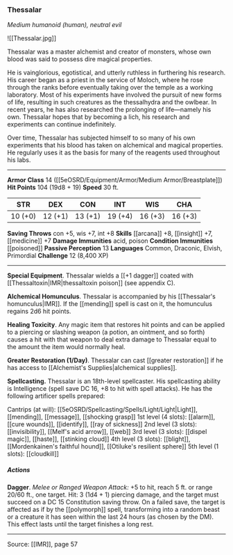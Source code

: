 ### Thessalar
_Medium humanoid (human), neutral evil_

![[Thessalar.jpg]]

Thessalar was a master alchemist and creator of monsters, whose own blood was said to possess dire magical properties.

He is vainglorious, egotistical, and utterly ruthless in furthering his research. His career began as a priest in the service of Moloch, where he rose through the ranks before eventually taking over the temple as a working laboratory. Most of his experiments have involved the pursuit of new forms of life, resulting in such creatures as the thessalhydra and the owlbear. In recent years, he has also researched the prolonging of life—namely his own. Thessalar hopes that by becoming a lich, his research and experiments can continue indefinitely.

Over time, Thessalar has subjected himself to so many of his own experiments that his blood has taken on alchemical and magical properties. He regularly uses it as the basis for many of the reagents used throughout his labs.






---

**Armor Class** 14 ([[5eOSRD/Equipment/Armor/Medium Armor/Breastplate]])
**Hit Points** 104 (19d8 + 19)
**Speed** 30 ft.

| STR     | DEX     | CON     | INT     | WIS     | CHA     |
|---------|---------|---------|---------|---------|---------|
| 10 (+0) | 12 (+1) | 13 (+1) | 19 (+4) | 16 (+3) | 16 (+3) |

**Saving Throws** con +5, wis +7, int +8
**Skills** [[arcana]] +8, [[insight]] +7, [[medicine]] +7
**Damage Immunities** acid, poison
**Condition Immunities** [[poisoned]]
**Passive Perception** 13
**Languages** Common, Draconic, Elvish, Primordial
**Challenge** 12 (8,400 XP)

---

**Special Equipment**. Thessalar wields a [[+1 dagger]] coated with [[Thessaltoxin|IMR|thessaltoxin poison]] (see appendix C).

**Alchemical Homunculus**. Thessalar is accompanied by his [[Thessalar's homunculus|IMR]]. If the [[mending]] spell is cast on it, the homunculus regains 2d6 hit points.

**Healing Toxicity**. Any magic item that restores hit points and can be applied to a piercing or slashing weapon (a potion, an ointment, and so forth) causes a hit with that weapon to deal extra damage to Thessalar equal to the amount the item would normally heal.

**Greater Restoration (1/Day)**. Thessalar can cast [[greater restoration]] if he has access to [[Alchemist's Supplies|alchemical supplies]].

**Spellcasting.** Thessalar is an 18th-level spellcaster. His spellcasting ability is Intelligence (spell save DC 16, +8 to hit with spell attacks). He has the following artificer spells prepared:

Cantrips (at will): [[5eOSRD/Spellcasting/Spells/Light/Light|Light]], [[mending]], [[message]], [[shocking grasp]]
1st level (4 slots): [[alarm]], [[cure wounds]], [[identify]], [[ray of sickness]]
2nd level (3 slots): [[invisibility]], [[Melf's acid arrow]], [[web]]
3rd level (3 slots): [[dispel magic]], [[haste]], [[stinking cloud]]
4th level (3 slots): [[blight]], [[Mordenkainen's faithful hound]], [[Otiluke's resilient sphere]]
5th level (1 slots): [[cloudkill]]

##### Actions
**Dagger**. _Melee or Ranged Weapon Attack:_ +5 to hit, reach 5 ft. or range 20/60 ft., one target. Hit: 3 (1d4 + 1) piercing damage, and the target must succeed on a DC 15 Constitution saving throw. On a failed save, the target is affected as if by the [[polymorph]] spell, transforming into a random beast or a creature it has seen within the last 24 hours (as chosen by the DM). This effect lasts until the target finishes a long rest.


---

Source: [[IMR]], page 57